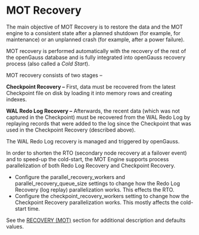 # MOT Recovery<a name="EN-US_TOPIC_0270171500"></a>

The main objective of MOT Recovery is to restore the data and the MOT engine to a consistent state after a planned shutdown \(for example, for maintenance\) or an unplanned crash \(for example, after a power failure\).

MOT recovery is performed automatically with the recovery of the rest of the openGauss database and is fully integrated into openGauss recovery process \(also called a  _Cold Start_\).

MOT recovery consists of two stages –

**Checkpoint Recovery –**  First, data must be recovered from the latest Checkpoint file on disk by loading it into memory rows and creating indexes.

**WAL Redo Log Recovery –**  Afterwards, the recent data \(which was not captured in the Checkpoint\) must be recovered from the WAL Redo Log by replaying records that were added to the log since the Checkpoint that was used in the Checkpoint Recovery \(described above\).

The WAL Redo Log recovery is managed and triggered by openGauss.

In order to shorten the RTO (secondary node recovery at a failover event) and to speed-up the cold-start, the MOT Engine supports process parallelization of both Redo Log Recovery and Checkpoint Recovery. 
-   Configure the parallel_recovery_workers and parallel_recovery_queue_size settings to change how the Redo Log Recovery (log replay) parallelization works. This effects the RTO.
-   Configure the checkpoint_recovery_workers setting to change how the Checkpoint Recovery parallelization works. This mostly affects the cold-start time.

See the [RECOVERY (MOT)](mot-configuration-settings.md#section7442447103115) section for additional description and defaults values.

